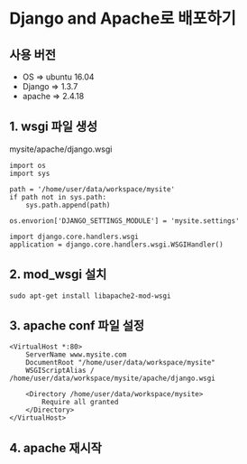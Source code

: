 # Django and Apache로 배포하기

## 사용 버전
* OS => ubuntu 16.04
* Django => 1.3.7
* apache => 2.4.18


## 1. wsgi 파일 생성

mysite/apache/django.wsgi
```
import os
import sys

path = '/home/user/data/workspace/mysite'
if path not in sys.path:
    sys.path.append(path)

os.envorion['DJANGO_SETTINGS_MODULE'] = 'mysite.settings'

import django.core.handlers.wsgi
application = django.core.handlers.wsgi.WSGIHandler()
```

## 2. mod_wsgi 설치
```
sudo apt-get install libapache2-mod-wsgi
```
 
## 3. apache conf 파일 설정
```
<VirtualHost *:80>
    ServerName www.mysite.com
    DocumentRoot "/home/user/data/workspace/mysite"
    WSGIScriptAlias / /home/user/data/workspace/mysite/apache/django.wsgi

    <Directory /home/user/data/workspace/mysite>
        Require all granted
    </Directory>
</VirtualHost>
```

## 4. apache 재시작
